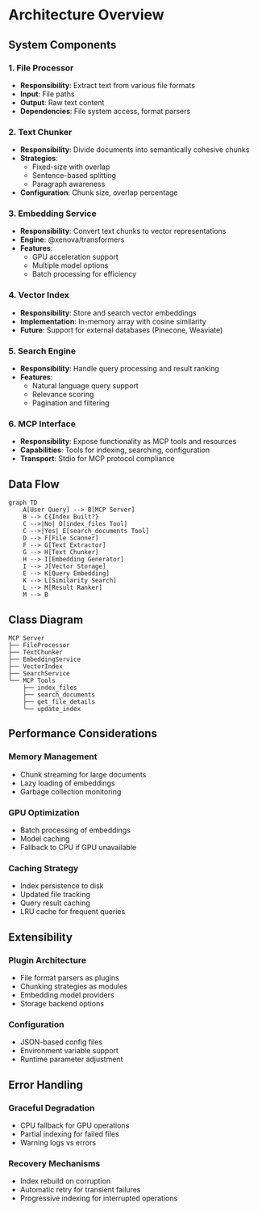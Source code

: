# Architecture Overview

## System Components

### 1. File Processor
- **Responsibility**: Extract text from various file formats
- **Input**: File paths
- **Output**: Raw text content
- **Dependencies**: File system access, format parsers

### 2. Text Chunker
- **Responsibility**: Divide documents into semantically cohesive chunks
- **Strategies**: 
  - Fixed-size with overlap
  - Sentence-based splitting
  - Paragraph awareness
- **Configuration**: Chunk size, overlap percentage

### 3. Embedding Service
- **Responsibility**: Convert text chunks to vector representations
- **Engine**: @xenova/transformers
- **Features**: 
  - GPU acceleration support
  - Multiple model options
  - Batch processing for efficiency

### 4. Vector Index
- **Responsibility**: Store and search vector embeddings
- **Implementation**: In-memory array with cosine similarity
- **Future**: Support for external databases (Pinecone, Weaviate)

### 5. Search Engine
- **Responsibility**: Handle query processing and result ranking
- **Features**:
  - Natural language query support
  - Relevance scoring
  - Pagination and filtering

### 6. MCP Interface
- **Responsibility**: Expose functionality as MCP tools and resources
- **Capabilities**: Tools for indexing, searching, configuration
- **Transport**: Stdio for MCP protocol compliance

## Data Flow

```mermaid
graph TD
    A[User Query] --> B[MCP Server]
    B --> C{Index Built?}
    C -->|No| D[index_files Tool]
    C -->|Yes| E[search_documents Tool]
    D --> F[File Scanner]
    F --> G[Text Extractor]
    G --> H[Text Chunker]
    H --> I[Embedding Generator]
    I --> J[Vector Storage]
    E --> K[Query Embedding]
    K --> L[Similarity Search]
    L --> M[Result Ranker]
    M --> B
```

## Class Diagram

```
MCP Server
├── FileProcessor
├── TextChunker
├── EmbeddingService
├── VectorIndex
├── SearchService
└── MCP Tools
    ├── index_files
    ├── search_documents
    ├── get_file_details
    └── update_index
```

## Performance Considerations

### Memory Management
- Chunk streaming for large documents
- Lazy loading of embeddings
- Garbage collection monitoring

### GPU Optimization
- Batch processing of embeddings
- Model caching
- Fallback to CPU if GPU unavailable

### Caching Strategy
- Index persistence to disk
- Updated file tracking
- Query result caching
- LRU cache for frequent queries

## Extensibility

### Plugin Architecture
- File format parsers as plugins
- Chunking strategies as modules
- Embedding model providers
- Storage backend options

### Configuration
- JSON-based config files
- Environment variable support
- Runtime parameter adjustment

## Error Handling

### Graceful Degradation
- CPU fallback for GPU operations
- Partial indexing for failed files
- Warning logs vs errors

### Recovery Mechanisms
- Index rebuild on corruption
- Automatic retry for transient failures
- Progressive indexing for interrupted operations
